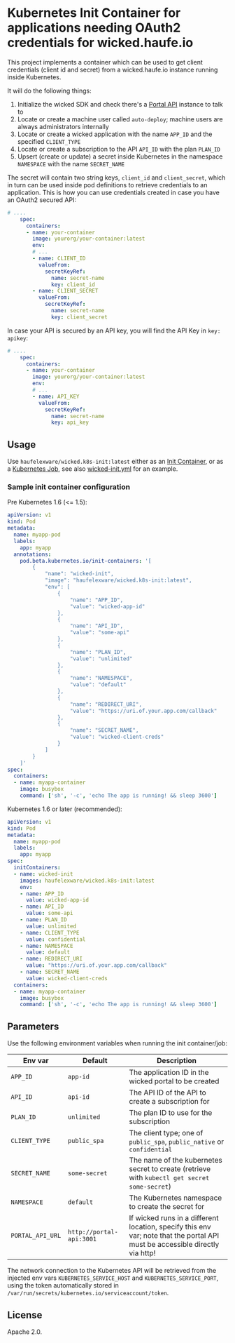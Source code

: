 # Kubernetes Init Container for applications needing OAuth2 credentials for wicked.haufe.io

This project implements a container which can be used to get client credentials (client id and secret) from a wicked.haufe.io instance running inside Kubernetes.

It will do the following things:

1. Initialize the wicked SDK and check there's a [Portal API](https://github.com/Haufe-Lexware/wicked.portal-api) instance to talk to
2. Locate or create a machine user called `auto-deploy`; machine users are always administrators internally
3. Locate or create a wicked application with the name `APP_ID` and the specified `CLIENT_TYPE`
4. Locate or create a subscription to the API `API_ID` with the plan `PLAN_ID`
5. Upsert (create or update) a secret inside Kubernetes in the namespace `NAMESPACE` with the name `SECRET_NAME`

The secret will contain two string keys, `client_id` and `client_secret`, which in turn can be used inside pod definitions to retrieve credentials to an application. This is how you can use credentials created in case you have an OAuth2 secured API:

```yml
# ....
    spec:
      containers:
      - name: your-container
        image: yourorg/your-container:latest
        env:
        # ...
        - name: CLIENT_ID
          valueFrom:
            secretKeyRef:
              name: secret-name
              key: client_id
        - name: CLIENT_SECRET
          valueFrom:
            secretKeyRef:
              name: secret-name
              key: client_secret
```

In case your API is secured by an API key, you will find the API Key in `key: apikey`:

```yml
# ....
    spec:
      containers:
      - name: your-container
        image: yourorg/your-container:latest
        env:
        # ...
        - name: API_KEY
          valueFrom:
            secretKeyRef:
              name: secret-name
              key: api_key
```

## Usage

Use `haufelexware/wicked.k8s-init:latest` either as an [Init Container](https://kubernetes.io/docs/concepts/abstractions/init-containers/), or as a [Kubernetes Job](https://kubernetes.io/docs/user-guide/jobs/), see also [wicked-init.yml](kubernetes/wicked-init.yml) for an example.

### Sample init container configuration

Pre Kubernetes 1.6 (<= 1.5):

```yml
apiVersion: v1
kind: Pod
metadata:
  name: myapp-pod
  labels:
    app: myapp
  annotations:
    pod.beta.kubernetes.io/init-containers: '[
        {
            "name": "wicked-init",
            "image": "haufelexware/wicked.k8s-init:latest",
            "env": [
                {
                    "name": "APP_ID",
                    "value": "wicked-app-id"
                },
                {
                    "name": "API_ID",
                    "value": "some-api"
                },
                {
                    "name": "PLAN_ID",
                    "value": "unlimited"
                },
                {
                    "name": "NAMESPACE",
                    "value": "default"
                },
                {
                    "name": "REDIRECT_URI",
                    "value": "https://uri.of.your.app.com/callback"
                },
                {
                    "name": "SECRET_NAME",
                    "value": "wicked-client-creds"
                }
            ]
        }
    ]'
spec:
  containers:
  - name: myapp-container
    image: busybox
    command: ['sh', '-c', 'echo The app is running! && sleep 3600']
```

Kubernetes 1.6 or later (recommended):

```yml
apiVersion: v1
kind: Pod
metadata:
  name: myapp-pod
  labels:
    app: myapp
spec:
  initContainers:
  - name: wicked-init
    images: haufelexware/wicked.k8s-init:latest
    env:
    - name: APP_ID
      value: wicked-app-id
    - name: API_ID
      value: some-api
    - name: PLAN_ID
      value: unlimited
    - name: CLIENT_TYPE
      value: confidential
    - name: NAMESPACE
      value: default
    - name: REDIRECT_URI
      value: "https://uri.of.your.app.com/callback"
    - name: SECRET_NAME
      value: wicked-client-creds
  containers:
  - name: myapp-container
    image: busybox
    command: ['sh', '-c', 'echo The app is running! && sleep 3600']
```


## Parameters

Use the following environment variables when running the init container/job:

Env var | Default | Description
--------|---------|------------
`APP_ID` | `app-id` | The application ID in the wicked portal to be created
`API_ID` | `api-id` | The API ID of the API to create a subscription for
`PLAN_ID` | `unlimited` | The plan ID to use for the subscription
`CLIENT_TYPE` | `public_spa` | The client type; one of `public_spa`, `public_native` or `confidential`
`SECRET_NAME` | `some-secret` | The name of the kubernetes secret to create (retrieve with `kubectl get secret some-secret`)
`NAMESPACE`| `default` | The Kubernetes namespace to create the secret for
`PORTAL_API_URL` | `http://portal-api:3001` | If wicked runs in a different location, specify this env var; note that the portal API must be accessible directly via http!

The network connection to the Kubernetes API will be retrieved from the injected env vars `KUBERNETES_SERVICE_HOST` and `KUBERNETES_SERVICE_PORT`, using the token automatically stored in `/var/run/secrets/kubernetes.io/serviceaccount/token`.

## License

Apache 2.0.
